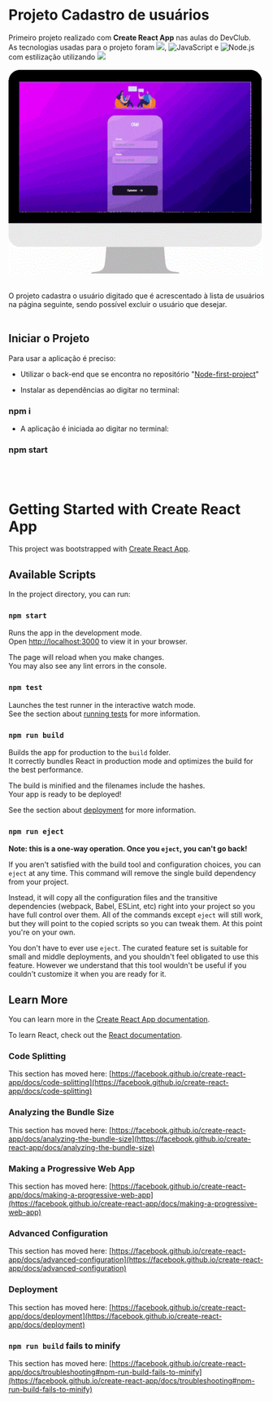 # Projeto Cadastro de usuários

Primeiro projeto realizado com **Create React App** nas aulas do DevClub.\
As tecnologias usadas para o projeto foram <img src="https://img.shields.io/badge/React-20232A?style=for-the-badge&logo=react&logoColor=61DAFB" />, <img src="https://img.shields.io/badge/JavaScript-F7DF1E?style=for-the-badge&logo=javascript&logoColor=black" alt="JavaScript"> e <img src ="https://img.shields.io/badge/Node.js-43853D?style=for-the-badge&logo=node.js&logoColor=white" alt ="Node.js"> com estilização utilizando <img src="https://img.shields.io/badge/styled--components-DB7093?style=for-the-badge&logo=styled-components&logoColor=white"/>\
\
<img src="./src/assets/clipDesktopUsers1.gif" width="500px"/>

<br>
O projeto cadastra o usuário digitado que é acrescentado à lista de usuários na página seguinte, sendo possível excluir o usuário que desejar.
<br><br/>

## Iniciar o Projeto
Para usar a aplicação é preciso:
- Utilizar o back-end que se encontra no repositório "[Node-first-project](https://github.com/LiliKaori/Node-first-project)"

 - Instalar as dependências ao digitar no terminal: 
### **npm i**

- A aplicação é iniciada ao digitar no terminal:
### **npm start**

<br>

<br>




# Getting Started with Create React App

This project was bootstrapped with [Create React App](https://github.com/facebook/create-react-app).

## Available Scripts

In the project directory, you can run:

### `npm start`

Runs the app in the development mode.\
Open [http://localhost:3000](http://localhost:3000) to view it in your browser.

The page will reload when you make changes.\
You may also see any lint errors in the console.

### `npm test`

Launches the test runner in the interactive watch mode.\
See the section about [running tests](https://facebook.github.io/create-react-app/docs/running-tests) for more information.

### `npm run build`

Builds the app for production to the `build` folder.\
It correctly bundles React in production mode and optimizes the build for the best performance.

The build is minified and the filenames include the hashes.\
Your app is ready to be deployed!

See the section about [deployment](https://facebook.github.io/create-react-app/docs/deployment) for more information.

### `npm run eject`

**Note: this is a one-way operation. Once you `eject`, you can't go back!**

If you aren't satisfied with the build tool and configuration choices, you can `eject` at any time. This command will remove the single build dependency from your project.

Instead, it will copy all the configuration files and the transitive dependencies (webpack, Babel, ESLint, etc) right into your project so you have full control over them. All of the commands except `eject` will still work, but they will point to the copied scripts so you can tweak them. At this point you're on your own.

You don't have to ever use `eject`. The curated feature set is suitable for small and middle deployments, and you shouldn't feel obligated to use this feature. However we understand that this tool wouldn't be useful if you couldn't customize it when you are ready for it.

## Learn More

You can learn more in the [Create React App documentation](https://facebook.github.io/create-react-app/docs/getting-started).

To learn React, check out the [React documentation](https://reactjs.org/).

### Code Splitting

This section has moved here: [https://facebook.github.io/create-react-app/docs/code-splitting](https://facebook.github.io/create-react-app/docs/code-splitting)

### Analyzing the Bundle Size

This section has moved here: [https://facebook.github.io/create-react-app/docs/analyzing-the-bundle-size](https://facebook.github.io/create-react-app/docs/analyzing-the-bundle-size)

### Making a Progressive Web App

This section has moved here: [https://facebook.github.io/create-react-app/docs/making-a-progressive-web-app](https://facebook.github.io/create-react-app/docs/making-a-progressive-web-app)

### Advanced Configuration

This section has moved here: [https://facebook.github.io/create-react-app/docs/advanced-configuration](https://facebook.github.io/create-react-app/docs/advanced-configuration)

### Deployment

This section has moved here: [https://facebook.github.io/create-react-app/docs/deployment](https://facebook.github.io/create-react-app/docs/deployment)

### `npm run build` fails to minify

This section has moved here: [https://facebook.github.io/create-react-app/docs/troubleshooting#npm-run-build-fails-to-minify](https://facebook.github.io/create-react-app/docs/troubleshooting#npm-run-build-fails-to-minify)
